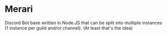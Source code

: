 # Merari

Discord Bot base written in Node.JS that can be split into multiple instances (1 instance per guild and/or channel). (At least that's the idea)
